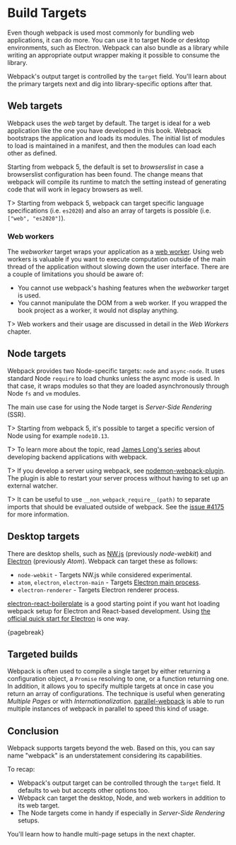 # Build Targets

Even though webpack is used most commonly for bundling web applications, it can do more. You can use it to target Node or desktop environments, such as Electron. Webpack can also bundle as a library while writing an appropriate output wrapper making it possible to consume the library.

Webpack's output target is controlled by the `target` field. You'll learn about the primary targets next and dig into library-specific options after that.

## Web targets

Webpack uses the _web_ target by default. The target is ideal for a web application like the one you have developed in this book. Webpack bootstraps the application and loads its modules. The initial list of modules to load is maintained in a manifest, and then the modules can load each other as defined.

Starting from webpack 5, the default is set to _browserslist_ in case a browserslist configuration has been found. The change means that webpack will compile its runtime to match the setting instead of generating code that will work in legacy browsers as well.

T> Starting from webpack 5, webpack can target specific language specifications (i.e. `es2020`) and also an array of targets is possible (i.e. `["web", "es2020"]`).

### Web workers

The _webworker_ target wraps your application as a [web worker](https://developer.mozilla.org/en-US/docs/Web/API/Web_Workers_API). Using web workers is valuable if you want to execute computation outside of the main thread of the application without slowing down the user interface. There are a couple of limitations you should be aware of:

- You cannot use webpack's hashing features when the _webworker_ target is used.
- You cannot manipulate the DOM from a web worker. If you wrapped the book project as a worker, it would not display anything.

T> Web workers and their usage are discussed in detail in the _Web Workers_ chapter.

## Node targets

Webpack provides two Node-specific targets: `node` and `async-node`. It uses standard Node `require` to load chunks unless the async mode is used. In that case, it wraps modules so that they are loaded asynchronously through Node `fs` and `vm` modules.

The main use case for using the Node target is _Server-Side Rendering_ (SSR).

T> Starting from webpack 5, it's possible to target a specific version of Node using for example `node10.13`.

T> To learn more about the topic, read [James Long's series](https://jlongster.com/Backend-Apps-with-Webpack--Part-I) about developing backend applications with webpack.

T> If you develop a server using webpack, see [nodemon-webpack-plugin](https://www.npmjs.com/package/nodemon-webpack-plugin). The plugin is able to restart your server process without having to set up an external watcher.

T> It can be useful to use `__non_webpack_require__(path)` to separate imports that should be evaluated outside of webpack. See the [issue #4175](https://github.com/webpack/webpack/issues/4175) for more information.

## Desktop targets

There are desktop shells, such as [NW.js](https://nwjs.io/) (previously _node-webkit_) and [Electron](http://electron.atom.io/) (previously _Atom_). Webpack can target these as follows:

- `node-webkit` - Targets NW.js while considered experimental.
- `atom`, `electron`, `electron-main` - Targets [Electron main process](https://github.com/electron/electron/blob/master/docs/tutorial/quick-start.md).
- `electron-renderer` - Targets Electron renderer process.

[electron-react-boilerplate](https://github.com/electron-react-boilerplate/electron-react-boilerplate) is a good starting point if you want hot loading webpack setup for Electron and React-based development. Using [the official quick start for Electron](https://github.com/electron/electron-quick-start) is one way.

{pagebreak}

## Targeted builds

Webpack is often used to compile a single target by either returning a configuration object, a `Promise` resolving to one, or a function returning one. In addition, it allows you to specify multiple targets at once in case you return an array of configurations. The technique is useful when generating _Multiple Pages_ or with _Internationalization_. [parallel-webpack](https://www.npmjs.com/package/parallel-webpack) is able to run multiple instances of webpack in parallel to speed this kind of usage.

## Conclusion

Webpack supports targets beyond the web. Based on this, you can say name "webpack" is an understatement considering its capabilities.

To recap:

- Webpack's output target can be controlled through the `target` field. It defaults to `web` but accepts other options too.
- Webpack can target the desktop, Node, and web workers in addition to its web target.
- The Node targets come in handy if especially in _Server-Side Rendering_ setups.

You'll learn how to handle multi-page setups in the next chapter.
